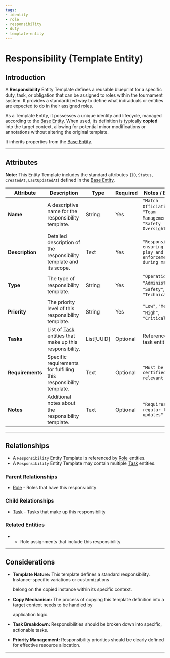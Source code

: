 ```yaml
---
tags:
- identity
- role
- responsibility
- duty
- template-entity
---
```


# Responsibility (Template Entity)

## Introduction

A **Responsibility** Entity Template defines a reusable blueprint for a specific duty, task, or obligation that can be
assigned to roles within the tournament system. It provides a standardized way to define what individuals or entities
are expected to do in their assigned roles.

As a Template Entity, it possesses a unique identity and lifecycle, managed according to the
[Base Entity](../../../foundation/base_entity.md). When used, its definition is typically **copied** into the target
context, allowing for potential minor modifications or annotations without altering the original template.

It inherits properties from the [Base Entity](../../../foundation/base_entity.md).

---

## Attributes

**Note:** This Entity Template includes the standard attributes (`ID`, `Status`, `CreatedAt`, `LastUpdatedAt`) defined
in the [Base Entity](../../../foundation/base_entity.md).

| Attribute        | Description                                                                                                                                                                       | Type       | Required | Notes / Example                                                            |
| ---------------- | --------------------------------------------------------------------------------------------------------------------------------------------------------------------------------- | ---------- | -------- | -------------------------------------------------------------------------- |
| **Name**         | A descriptive name for the responsibility template.                                                                                                                               | String     | Yes      | `"Match Officiating"`, `"Team Management"`, `"Safety Oversight"`           |
| **Description**  | Detailed description of the responsibility template and its scope.                                                                                                                | Text       | Yes      | `"Responsible for ensuring fair play and rule enforcement during matches"` |
| **Type**         | The type of responsibility template.                                                                                                                                              | String     | Yes      | `"Operational"`, `"Administrative"`, `"Safety"`, `"Technical"`             |
| **Priority**     | The priority level of this responsibility template.                                                                                                                               | String     | Yes      | `"Low"`, `"Medium"`, `"High"`, `"Critical"`                                |
| **Tasks**        | List of [Task](task.md) entities that make up this responsibility. | List[UUID] | Optional | References to task entities                                                |
| **Requirements** | Specific requirements for fulfilling this responsibility template.                                                                                                                | Text       | Optional | `"Must be certified in relevant area"`                                     |
| **Notes**        | Additional notes about the responsibility template.                                                                                                                               | Text       | Optional | `"Requires regular training updates"`                                      |

---

## Relationships

- A `Responsibility` Entity Template is referenced by [Role](../role.md) entities.
- A `Responsibility` Entity Template may contain multiple [Task](task.md) entities.

### Parent Relationships

- [Role](../role.md) - Roles that have this responsibility

### Child Relationships

- [Task](task.md) - Tasks that make up this responsibility

### Related Entities

- - Role assignments that include this responsibility

---

## **Considerations**

- **Template Nature:** This template defines a standard responsibility. Instance-specific variations or customizations

  belong on the copied instance within its specific context.

- **Copy Mechanism:** The process of copying this template definition into a target context needs to be handled by

  application logic.

- **Task Breakdown:** Responsibilities should be broken down into specific, actionable tasks.
- **Priority Management:** Responsibility priorities should be clearly defined for effective resource allocation.

---
